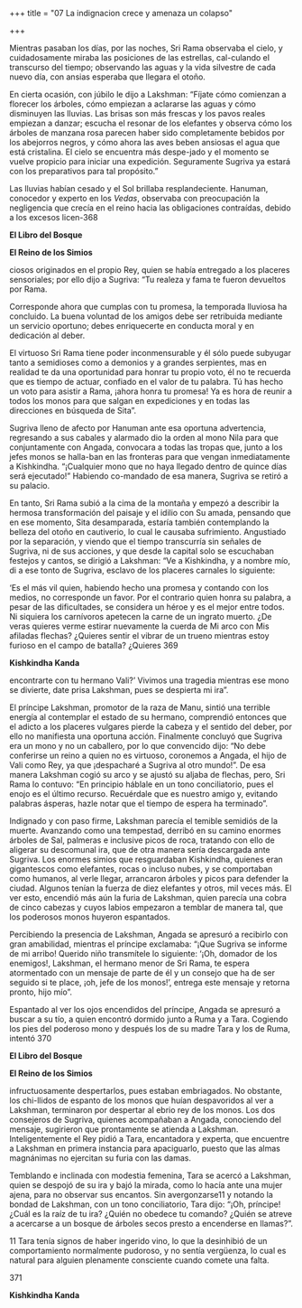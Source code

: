 +++
title = "07 La indignacion crece y amenaza un colapso"

+++

 Mientras pasaban los días, por las noches, Sri Rama observaba el cielo, y cuidadosamente miraba las posiciones de las estrellas, cal-culando el transcurso del tiempo; observando las aguas y la vida silvestre de cada nuevo día, con ansias esperaba que llegara el otoño.



En cierta ocasión, con júbilo le dijo a Lakshman: “Fíjate cómo comienzan a florecer los árboles, cómo empiezan a aclararse las aguas y cómo disminuyen las lluvias. Las brisas son más frescas y los pavos reales empiezan a danzar; escucha el resonar de los elefantes y observa cómo los árboles de manzana rosa parecen haber sido completamente bebidos por los abejorros negros, y cómo ahora las aves beben ansiosas el agua que está cristalina. El cielo se encuentra más despe-jado y el momento se vuelve propicio para iniciar una expedición. Seguramente Sugriva ya estará con los preparativos para tal propósito.”

Las lluvias habían cesado y el Sol brillaba resplandeciente. Hanuman, conocedor y experto en los *Vedas*, observaba con preocupación la negligencia que crecía en el reino hacia las obligaciones contraídas, debido a los excesos licen-368

**El Libro del Bosque**

**El Reino de los Simios**

ciosos originados en el propio Rey, quien se había entregado a los placeres sensoriales; por ello dijo a Sugriva: “Tu realeza y fama te fueron devueltos por Rama.

Corresponde ahora que cumplas con tu promesa, la temporada lluviosa ha concluido. La buena voluntad de los amigos debe ser retribuida mediante un servicio oportuno; debes enriquecerte en conducta moral y en dedicación al deber.

El virtuoso Sri Rama tiene poder inconmensurable y él sólo puede subyugar tanto a semidioses como a demonios y a grandes serpientes, mas en realidad te da una oportunidad para honrar tu propio voto, él no te recuerda que es tiempo de actuar, confiado en el valor de tu palabra. Tú has hecho un voto para asistir a Rama, ¡ahora honra tu promesa\! Ya es hora de reunir a todos los monos para que salgan en expediciones y en todas las direcciones en búsqueda de Sita”.

Sugriva lleno de afecto por Hanuman ante esa oportuna advertencia, regresando a sus cabales y alarmado dio la orden al mono Nila para que conjuntamente con Angada, convocara a todas las tropas que, junto a los jefes monos se halla-ban en las fronteras para que vengan inmediatamente a Kishkindha. “¡Cualquier mono que no haya llegado dentro de quince días será ejecutado\!” Habiendo co-mandado de esa manera, Sugriva se retiró a su palacio.

En tanto, Sri Rama subió a la cima de la montaña y empezó a describir la hermosa transformación del paisaje y el idilio con Su amada, pensando que en ese momento, Sita desamparada, estaría también contemplando la belleza del otoño en cautiverio, lo cual le causaba sufrimiento. Angustiado por la separación, y viendo que el tiempo transcurría sin señales de Sugriva, ni de sus acciones, y que desde la capital solo se escuchaban festejos y cantos, se dirigió a Lakshman: “Ve a Kishkindha, y a nombre mío, di a ese tonto de Sugriva, esclavo de los placeres carnales lo siguiente:

‘Es el más vil quien, habiendo hecho una promesa y contando con los medios, no corresponde un favor. Por el contrario quien honra su palabra, a pesar de las dificultades, se considera un héroe y es el mejor entre todos. Ni siquiera los carnívoros apetecen la carne de un ingrato muerto. ¿De veras quieres verme estirar nuevamente la cuerda de Mi arco con Mis afiladas flechas? ¿Quieres sentir el vibrar de un trueno mientras estoy furioso en el campo de batalla? ¿Quieres 369

**Kishkindha Kanda**

encontrarte con tu hermano Vali?’ Vivimos una tragedia mientras ese mono se divierte, date prisa Lakshman, pues se despierta mi ira”.

El príncipe Lakshman, promotor de la raza de Manu, sintió una terrible energía al contemplar el estado de su hermano, comprendió entonces que el adicto a los placeres vulgares pierde la cabeza y el sentido del deber, por ello no manifiesta una oportuna acción. Finalmente concluyó que Sugriva era un mono y no un caballero, por lo que convencido dijo: “No debe conferirse un reino a quien no es virtuoso, coronemos a Angada, el hijo de Vali como Rey, ya que ¡despacharé a Sugriva al otro mundo\!”. De esa manera Lakshman cogió su arco y se ajustó su aljaba de flechas, pero, Sri Rama lo contuvo: “En principio háblale en un tono conciliatorio, pues el enojo es el último recurso. Recuérdale que es nuestro amigo y, evitando palabras ásperas, hazle notar que el tiempo de espera ha terminado”.

Indignado y con paso firme, Lakshman parecía el temible semidiós de la muerte. Avanzando como una tempestad, derribó en su camino enormes árboles de Sal, palmeras e inclusive picos de roca, tratando con ello de aligerar su descomunal ira, que de otra manera sería descargada ante Sugriva. Los enormes simios que resguardaban Kishkindha, quienes eran gigantescos como elefantes, rocas o incluso nubes, y se comportaban como humanos, al verle llegar, arrancaron árboles y picos para defender la ciudad. Algunos tenían la fuerza de diez elefantes y otros, mil veces más. El ver esto, encendió más aún la furia de Lakshman, quien parecía una cobra de cinco cabezas y cuyos labios empezaron a temblar de manera tal, que los poderosos monos huyeron espantados.

Percibiendo la presencia de Lakshman, Angada se apresuró a recibirlo con gran amabilidad, mientras el príncipe exclamaba: “¡Que Sugriva se informe de mi arribo\! Querido niño transmítele lo siguiente: ‘¡Oh, domador de los enemigos\!, Lakshman, el hermano menor de Sri Rama, te espera atormentado con un mensaje de parte de él y un consejo que ha de ser seguido si te place, ¡oh, jefe de los monos\!’, entrega este mensaje y retorna pronto, hijo mío”.

Espantado al ver los ojos encendidos del príncipe, Angada se apresuró a buscar a su tío, a quien encontró dormido junto a Ruma y a Tara. Cogiendo los pies del poderoso mono y después los de su madre Tara y los de Ruma, intentó 370

**El Libro del Bosque**

**El Reino de los Simios**

infructuosamente despertarlos, pues estaban embriagados. No obstante, los chi-llidos de espanto de los monos que huían despavoridos al ver a Lakshman, terminaron por despertar al ebrio rey de los monos. Los dos consejeros de Sugriva, quienes acompañaban a Angada, conociendo del mensaje, sugirieron que prontamente se atienda a Lakshman. Inteligentemente el Rey pidió a Tara, encantadora y experta, que encuentre a Lakshman en primera instancia para apaciguarlo, puesto que las almas magnánimas no ejercitan su furia con las damas.

Temblando e inclinada con modestia femenina, Tara se acercó a Lakshman, quien se despojó de su ira y bajó la mirada, como lo hacía ante una mujer ajena, para no observar sus encantos. Sin avergonzarse11 y notando la bondad de Lakshman, con un tono conciliatorio, Tara dijo: “¡Oh, príncipe\! ¿Cuál es la raíz de tu ira? ¿Quién no obedece tu comando? ¿Quién se atreve a acercarse a un bosque de árboles secos presto a encenderse en llamas?”.

11 Tara tenía signos de haber ingerido vino, lo que la desinhibió de un comportamiento normalmente pudoroso, y no sentía vergüenza, lo cual es natural para alguien plenamente consciente cuando comete una falta.

371

**Kishkindha Kanda**

